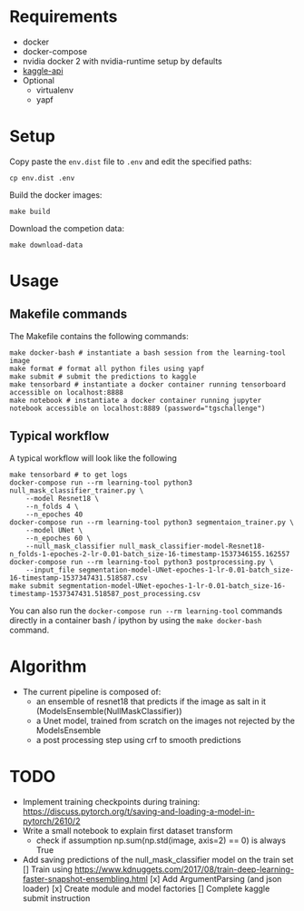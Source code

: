 # Requirements
- docker
- docker-compose
- nvidia docker 2 with nvidia-runtime setup by defaults
- [kaggle-api](https://github.com/Kaggle/kaggle-api])
- Optional
    - virtualenv
    - yapf

# Setup
Copy paste the `env.dist` file to `.env` and edit the specified paths:

    cp env.dist .env

Build the docker images:

    make build

Download the competion data:

    make download-data

# Usage
## Makefile commands
The Makefile contains the following commands:

    make docker-bash # instantiate a bash session from the learning-tool image
    make format # format all python files using yapf
    make submit # submit the predictions to kaggle
    make tensorbard # instantiate a docker container running tensorboard accessible on localhost:8888
    make notebook # instantiate a docker container running jupyter notebook accessible on localhost:8889 (password="tgschallenge")

## Typical workflow
A typical workflow will look like the following

    make tensorbard # to get logs
    docker-compose run --rm learning-tool python3 null_mask_classifier_trainer.py \
        --model Resnet18 \
        --n_folds 4 \
        --n_epoches 40
    docker-compose run --rm learning-tool python3 segmentaion_trainer.py \
        --model UNet \
        --n_epoches 60 \
        --null_mask_classifier null_mask_classifier-model-Resnet18-n_folds-1-epoches-2-lr-0.01-batch_size-16-timestamp-1537346155.162557
    docker-compose run --rm learning-tool python3 postprocessing.py \
        --input_file segmentation-model-UNet-epoches-1-lr-0.01-batch_size-16-timestamp-1537347431.518587.csv
    make submit segmentation-model-UNet-epoches-1-lr-0.01-batch_size-16-timestamp-1537347431.518587_post_processing.csv

You can also run the `docker-compose run --rm learning-tool` commands directly in a container bash / ipython by using the `make docker-bash` command.
# Algorithm
- The current pipeline is composed of:
    - an ensemble of resnet18 that predicts if the image as salt in it (ModelsEnsemble(NullMaskClassifier))
    - a Unet model, trained from scratch on the images not rejected by the ModelsEnsemble
    - a post processing step using crf to smooth predictions

# TODO
- Implement training checkpoints during training: https://discuss.pytorch.org/t/saving-and-loading-a-model-in-pytorch/2610/2
- Write a small notebook to explain first dataset transform
    - check if assumption np.sum(np.std(image, axis=2) == 0) is always True
- Add saving predictions of the null_mask_classifier model on the train set
[] Train using https://www.kdnuggets.com/2017/08/train-deep-learning-faster-snapshot-ensembling.html
[x] Add ArgumentParsing (and json loader)
[x] Create module and model factories
[] Complete kaggle submit instruction
